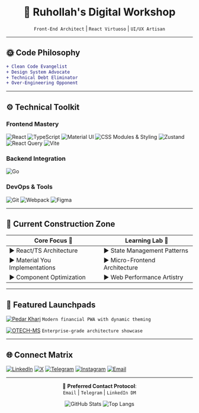 <div align="center">

# 🎨 **Ruhollah's Digital Workshop**  
`Front-End Architect` | `React Virtuoso` | `UI/UX Artisan`

</div>

---

## 🌞 **Code Philosophy**
```diff
+ Clean Code Evangelist
+ Design System Advocate
+ Technical Debt Eliminator
+ Over-Engineering Opponent
```

---

## ⚙️ **Technical Toolkit**

### **Frontend Mastery**
<p>
  <img alt="React" src="https://img.shields.io/badge/-React-61DAFB?logo=react&logoColor=black&style=flat-square">
  <img alt="TypeScript" src="https://img.shields.io/badge/-TypeScript-3178C6?logo=typescript&logoColor=white&style=flat-square">
  <img alt="Material UI" src="https://img.shields.io/badge/-MUI-007FFF?logo=mui&logoColor=white&style=flat-square">
  <img alt="CSS Modules & Styling" src="https://img.shields.io/badge/-CSS_Modules-000000?logo=css3&logoColor=white&style=flat-square">
  <img alt="Zustand" src="https://img.shields.io/badge/-Zustand-8C52FF?logo=zustand&logoColor=white&style=flat-square">
  <img alt="React Query" src="https://img.shields.io/badge/-React_Query-FF4154?logo=reactquery&logoColor=white&style=flat-square">
  <img alt="Vite" src="https://img.shields.io/badge/-Vite-646CFF?logo=vite&logoColor=white&style=flat-square">
</p>

### **Backend Integration**
<p>
  <img alt="Go" src="https://img.shields.io/badge/-Go-00ADD8?logo=go&logoColor=white&style=flat-square">
</p>

### **DevOps & Tools**
<p>
  <img alt="Git" src="https://img.shields.io/badge/-Git-F05032?logo=git&logoColor=white&style=flat-square">
  <img alt="Webpack" src="https://img.shields.io/badge/-Webpack-8DD6F9?logo=webpack&logoColor=black&style=flat-square">
  <img alt="Figma" src="https://img.shields.io/badge/-Figma-F24E1E?logo=figma&logoColor=white&style=flat-square">
</p>

---

## 🏢 **Current Construction Zone**

| **Core Focus** 🏰             | **Learning Lab** 🧪           |
|-------------------------------|------------------------------|
| ▶️ React/TS Architecture      | ▶️ State Management Patterns |
| ▶️ Material You Implementations | ▶️ Micro-Frontend Architecture |
| ▶️ Component Optimization     | ▶️ Web Performance Artistry |

---

## 🚀 **Featured Launchpads**

[![Pedar Kharj](https://custom-icon-badges.demolab.com/badge/-Expense_Tracker_PWA-4a5568?style=for-the-badge&logo=rocket)](https://github.com/ruhollah82/pedarkharj)
`Modern financial PWA with dynamic theming`

[![OTECH-MS](https://custom-icon-badges.demolab.com/badge/-Micro_Frontend_Prototype-4a5568?style=for-the-badge&logo=server)](https://github.com/ruhollah82/OTECH-front)
`Enterprise-grade architecture showcase`

---

## 🌐 **Connect Matrix**

[![LinkedIn](https://img.shields.io/badge/-LinkedIn-0A66C2?logo=linkedin&logoColor=white&style=for-the-badge)](https://linkedin.com/in/ruhollah-naseri)
[![X](https://img.shields.io/badge/-X-000000?logo=x&logoColor=white&style=for-the-badge)](https://x.com/Ruhollah_82)
[![Telegram](https://img.shields.io/badge/-Telegram-26A5E4?logo=telegram&logoColor=white&style=for-the-badge)](https://t.me/ruhollah_82)
[![Instagram](https://img.shields.io/badge/-Instagram-E4405F?logo=instagram&logoColor=white&style=for-the-badge)](https://instagram.com/ruhollah_82)
[![Email](https://img.shields.io/badge/-Email-EA4335?logo=gmail&logoColor=white&style=for-the-badge)](mailto:ruhollah.naserii@gmail.com)

---


<div align="center">

📧 **Preferred Contact Protocol**:  
`Email` | `Telegram` | `LinkedIn DM`

![GitHub Stats](https://github-readme-stats.vercel.app/api?username=ruhollah82&show_icons=true&theme=algolia&hide_title=true)
![Top Langs](https://github-readme-stats.vercel.app/api/top-langs/?username=ruhollah82&layout=compact&theme=algolia&langs_count=6)

</div>

